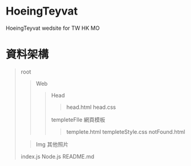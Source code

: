 # HoeingTeyvat  

HoeingTeyvat wedsite for TW HK MO

# 資料架構  

>root
>
>>Web
>>> Head
>>>> head.html
>>>> head.css
>>>
>>> templeteFIle 網頁模板
>>>> templete.html
>>>> templeteStyle.css
>>>> notFound.html
>
>> Img 其他照片
>
>index.js Node.js
>README.md


